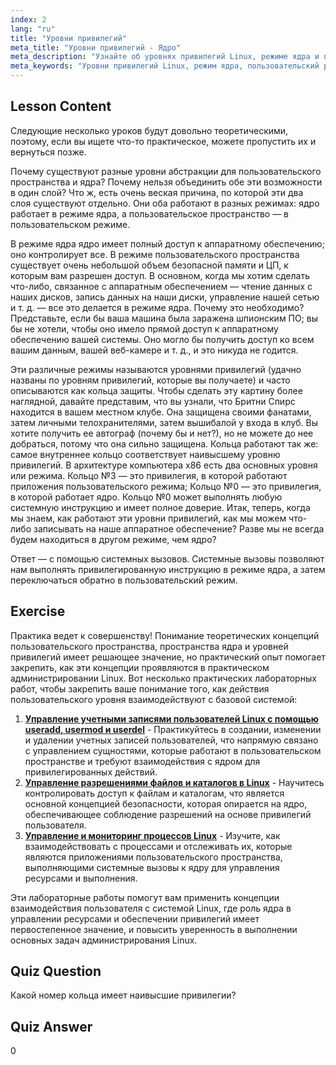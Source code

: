 ```yaml
---
index: 2
lang: "ru"
title: "Уровни привилегий"
meta_title: "Уровни привилегий - Ядро"
meta_description: "Узнайте об уровнях привилегий Linux, режиме ядра и пользовательском режиме. Разберитесь в кольцах защиты и системных вызовах для безопасного доступа к аппаратному обеспечению. Начните свой путь в Linux!"
meta_keywords: "Уровни привилегий Linux, режим ядра, пользовательский режим, кольца защиты, системные вызовы, безопасность Linux, Linux для начинающих, учебник по Linux"
---
```


## Lesson Content

Следующие несколько уроков будут довольно теоретическими, поэтому, если вы ищете что-то практическое, можете пропустить их и вернуться позже.

Почему существуют разные уровни абстракции для пользовательского пространства и ядра? Почему нельзя объединить обе эти возможности в один слой? Что ж, есть очень веская причина, по которой эти два слоя существуют отдельно. Они оба работают в разных режимах: ядро работает в режиме ядра, а пользовательское пространство — в пользовательском режиме.

В режиме ядра ядро имеет полный доступ к аппаратному обеспечению; оно контролирует все. В режиме пользовательского пространства существует очень небольшой объем безопасной памяти и ЦП, к которым вам разрешен доступ. В основном, когда мы хотим сделать что-либо, связанное с аппаратным обеспечением — чтение данных с наших дисков, запись данных на наши диски, управление нашей сетью и т. д. — все это делается в режиме ядра. Почему это необходимо? Представьте, если бы ваша машина была заражена шпионским ПО; вы бы не хотели, чтобы оно имело прямой доступ к аппаратному обеспечению вашей системы. Оно могло бы получить доступ ко всем вашим данным, вашей веб-камере и т. д., и это никуда не годится.

Эти различные режимы называются уровнями привилегий (удачно названы по уровням привилегий, которые вы получаете) и часто описываются как кольца защиты. Чтобы сделать эту картину более наглядной, давайте представим, что вы узнали, что Бритни Спирс находится в вашем местном клубе. Она защищена своими фанатами, затем личными телохранителями, затем вышибалой у входа в клуб. Вы хотите получить ее автограф (почему бы и нет?), но не можете до нее добраться, потому что она сильно защищена. Кольца работают так же: самое внутреннее кольцо соответствует наивысшему уровню привилегий. В архитектуре компьютера x86 есть два основных уровня или режима. Кольцо №3 — это привилегия, в которой работают приложения пользовательского режима; Кольцо №0 — это привилегия, в которой работает ядро. Кольцо №0 может выполнять любую системную инструкцию и имеет полное доверие. Итак, теперь, когда мы знаем, как работают эти уровни привилегий, как мы можем что-либо записывать на наше аппаратное обеспечение? Разве мы не всегда будем находиться в другом режиме, чем ядро?

Ответ — с помощью системных вызовов. Системные вызовы позволяют нам выполнять привилегированную инструкцию в режиме ядра, а затем переключаться обратно в пользовательский режим.

## Exercise

Практика ведет к совершенству! Понимание теоретических концепций пользовательского пространства, пространства ядра и уровней привилегий имеет решающее значение, но практический опыт помогает закрепить, как эти концепции проявляются в практическом администрировании Linux. Вот несколько практических лабораторных работ, чтобы закрепить ваше понимание того, как действия пользовательского уровня взаимодействуют с базовой системой:

1. **[Управление учетными записями пользователей Linux с помощью useradd, usermod и userdel](https://labex.io/ru/labs/comptia-manage-linux-user-accounts-with-useradd-usermod-and-userdel-590837)** - Практикуйтесь в создании, изменении и удалении учетных записей пользователей, что напрямую связано с управлением сущностями, которые работают в пользовательском пространстве и требуют взаимодействия с ядром для привилегированных действий.
2. **[Управление разрешениями файлов и каталогов в Linux](https://labex.io/ru/labs/comptia-manage-file-and-directory-permissions-in-linux-590844)** - Научитесь контролировать доступ к файлам и каталогам, что является основной концепцией безопасности, которая опирается на ядро, обеспечивающее соблюдение разрешений на основе привилегий пользователя.
3. **[Управление и мониторинг процессов Linux](https://labex.io/ru/labs/comptia-manage-and-monitor-linux-processes-590864)** - Изучите, как взаимодействовать с процессами и отслеживать их, которые являются приложениями пользовательского пространства, выполняющими системные вызовы к ядру для управления ресурсами и выполнения.

Эти лабораторные работы помогут вам применить концепции взаимодействия пользователя с системой Linux, где роль ядра в управлении ресурсами и обеспечении привилегий имеет первостепенное значение, и повысить уверенность в выполнении основных задач администрирования Linux.

## Quiz Question

Какой номер кольца имеет наивысшие привилегии?

## Quiz Answer

0
